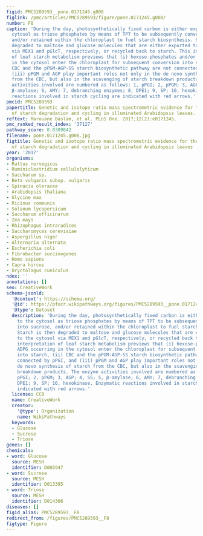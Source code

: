 ```yaml
---
figid: PMC5289593__pone.0171245.g008
figlink: /pmc/articles/PMC5289593/figure/pone.0171245.g008/
number: F8
caption: 'During the day, photosynthetically fixed carbon is either exported to the
  cytosol as triose phosphates by means of TPT to be subsequently converted into sucrose,
  and/or retained within the chloroplast to fuel starch biosynthesis. Starch is then
  degraded to maltose and glucose molecules that are either exported to the cytosol
  via MEX1 and pGlcT, respectively, or recycled back to starch. This interpretation
  of leaf starch metabolism previews that (i) hexose-phosphates and/or ADPG occurring
  in the cytosol enter the chloroplast for subsequent conversion into starch, (ii)
  CBC and the pPGM-AGP-SS starch biosynthetic pathway are not connected by pPGI, and
  (iii) pPGM and AGP play important roles not only in the de novo synthesis of starch
  from the CBC, but also in the scavenging of starch breakdown products. The enzyme
  activities involved are numbered as follows: 1, pPGI; 2, pPGM; 3, AGP; 4, SS; 5,
  β-amylase; 6, AMY; 7, debranching enzymes; 8, DPE1; 9, SP; 10, hexokinase. Enzymatic
  reactions involved in starch cycling are indicated with red arrows.'
pmcid: PMC5289593
papertitle: Genetic and isotope ratio mass spectrometric evidence for the occurrence
  of starch degradation and cycling in illuminated Arabidopsis leaves.
reftext: Marouane Baslam, et al. PLoS One. 2017;12(2):e0171245.
pmc_ranked_result_index: '37127'
pathway_score: 0.8309842
filename: pone.0171245.g008.jpg
figtitle: Genetic and isotope ratio mass spectrometric evidence for the occurrence
  of starch degradation and cycling in illuminated Arabidopsis leaves
year: '2017'
organisms:
- Rattus norvegicus
- Ruminiclostridium cellulolyticum
- Saccharum sp.
- Beta vulgaris subsp. vulgaris
- Spinacia oleracea
- Arabidopsis thaliana
- Glycine max
- Ricinus communis
- Solanum lycopersicum
- Saccharum officinarum
- Zea mays
- Rhizophagus intraradices
- Saccharomyces cerevisiae
- Aspergillus niger
- Alternaria alternata
- Escherichia coli
- Fibrobacter succinogenes
- Homo sapiens
- Capra hircus
- Oryctolagus cuniculus
ndex: ''
annotations: []
seo: CreativeWork
schema-jsonld:
  '@context': https://schema.org/
  '@id': https://pfocr.wikipathways.org/figures/PMC5289593__pone.0171245.g008.html
  '@type': Dataset
  description: 'During the day, photosynthetically fixed carbon is either exported
    to the cytosol as triose phosphates by means of TPT to be subsequently converted
    into sucrose, and/or retained within the chloroplast to fuel starch biosynthesis.
    Starch is then degraded to maltose and glucose molecules that are either exported
    to the cytosol via MEX1 and pGlcT, respectively, or recycled back to starch. This
    interpretation of leaf starch metabolism previews that (i) hexose-phosphates and/or
    ADPG occurring in the cytosol enter the chloroplast for subsequent conversion
    into starch, (ii) CBC and the pPGM-AGP-SS starch biosynthetic pathway are not
    connected by pPGI, and (iii) pPGM and AGP play important roles not only in the
    de novo synthesis of starch from the CBC, but also in the scavenging of starch
    breakdown products. The enzyme activities involved are numbered as follows: 1,
    pPGI; 2, pPGM; 3, AGP; 4, SS; 5, β-amylase; 6, AMY; 7, debranching enzymes; 8,
    DPE1; 9, SP; 10, hexokinase. Enzymatic reactions involved in starch cycling are
    indicated with red arrows.'
  license: CC0
  name: CreativeWork
  creator:
    '@type': Organization
    name: WikiPathways
  keywords:
  - Glucose
  - Sucrose
  - Triose
genes: []
chemicals:
- word: Glucose
  source: MESH
  identifier: D005947
- word: Sucrose
  source: MESH
  identifier: D013395
- word: Triose
  source: MESH
  identifier: D014306
diseases: []
figid_alias: PMC5289593__F8
redirect_from: /figures/PMC5289593__F8
figtype: Figure
---
```

